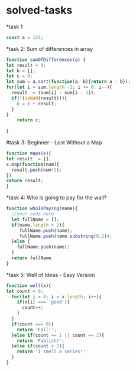 # solved-tasks
*task 1
```javascript
const a = 122;
```
*task 2: Sum of differences in array
```javascript
function sumOfDifferences(a) {
let result = 0;
let b = [];
let c = 0;
let sum = a.sort(function(a, b){return a - b});
for(let i = sum.length -1; i >= 0; i--){
  result  = (sum[i] - sum[i - 1]);
  if(!(isNaN(result))){
    c = c + result;
  }
}
    return c;
  
}
```

#task 3: Beginner - Lost Without a Map

```javascript
function maps(x){
let result  = [];
x.map(function(num){
  result.push(num*2);
})
return result;
}
```

*task 4: Who is going to pay for the wall?
```javascript
function whoIsPaying(name){
  //your code here
  let fullName = [];
  if(name.length > 2){
     fullName.push(name);
     fullName.push(name.substring(0,2));
  }else {
    fullName.push(name);
  }
  return fullName
}
```
*task 5: Well of Ideas - Easy Version
```javascript
function well(x){
let count = 0;
  for(let i = 0; i < x.length; i++){
    if(x[i] === 'good'){
      count++;
    }
  }
  if(count === 0){
    return 'Fail!';
  }else if(count == 1 || count == 2){
    return 'Publish!';
  }else if(count > 2){
    return 'I smell a series!'
  }
}
```

